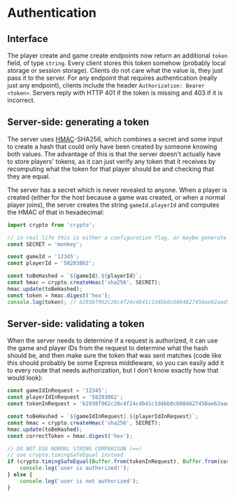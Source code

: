 # Authentication

## Interface

The player create and game create endpoints now return an additional `token` field, of type `string`. Every client stores this token somehow (probably local storage or session storage). Clients do not care what the value is, they just pass it to the server. For any endpoint that requires authentication (really just any endpoint), clients include the header `Authorization: Bearer <token>`. Servers reply with HTTP 401 if the token is missing and 403 if it is incorrect.

## Server-side: generating a token

The server uses [HMAC](https://en.wikipedia.org/wiki/HMAC)-SHA256, which combines a secret and some input to create a hash that could only have been created by someone knowing both values. The advantage of this is that the server doesn't actually have to store players' tokens, as it can just verify any token that it receives by recomputing what the token for that player should be and checking that they are equal.

The server has a secret which is never revealed to anyone. When a player is created (either for the host because a game was created, or when a normal player joins), the server creates the string `gameId.playerId` and computes the HMAC of that in hexadecimal:

```js
import crypto from 'crypto';

// in real life this is either a configuration flag, or maybe generate it with a secure RNG
const SECRET = 'monkey';

const gameId = '12345';
const playerId = '58293862';

const toBeHashed = `${gameId}.${playerId}`;
const hmac = crypto.createHmac('sha256', SECRET);
hmac.update(toBeHashed);
const token = hmac.digest('hex');
console.log(token); // b2938f962c20c4f24c4b41c1d4bb0cb084827450ae62aad59de8a0bedc8c3a8e
```

## Server-side: validating a token

When the server needs to determine if a request is authorized, it can use the game and player IDs from the request to determine what the hash should be, and then make sure the token that was sent matches (code like this should probably be some Express middleware, so you can easily add it to every route that needs authorization, but I don't know exactly how that would look):

```js
const gameIdInRequest = '12345';
const playerIdInRequest = '58293862';
const tokenInRequest = 'b2938f962c20c4f24c4b41c1d4bb0cb084827450ae62aad59de8a0bedc8c3a8e';

const toBeHashed = `${gameIdInRequest}.${playerIdInRequest}`;
const hmac = crypto.createHmac('sha256', SECRET);
hmac.update(toBeHashed);
const correctToken = hmac.digest('hex');

// DO NOT USE NORMAL STRING COMPARISON (==)
// use crypto.timingSafeEqual instead
if (crypto.timingSafeEqual(Buffer.from(tokenInRequest), Buffer.from(correctToken))) {
	console.log('user is authorized!');
} else {
	console.log('user is not authorized');
}
```
